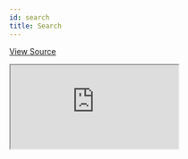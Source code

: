 ```yaml
---
id: search
title: Search
---
```


[View Source](https://github.com/pankod/refine/tree/master/examples/search)

<iframe src="https://codesandbox.io/embed/refine-search-example-ynwkw?autoresize=1&fontsize=14&theme=dark&view=preview"
    style={{width: "100%", height:"80vh", border: "0px", borderRadius: "8px", overflow:"hidden"}}
    title="refine-search-example"
    allow="accelerometer; ambient-light-sensor; camera; encrypted-media; geolocation; gyroscope; hid; microphone; midi; payment; usb; vr; xr-spatial-tracking"
    sandbox="allow-forms allow-modals allow-popups allow-presentation allow-same-origin allow-scripts"
></iframe>